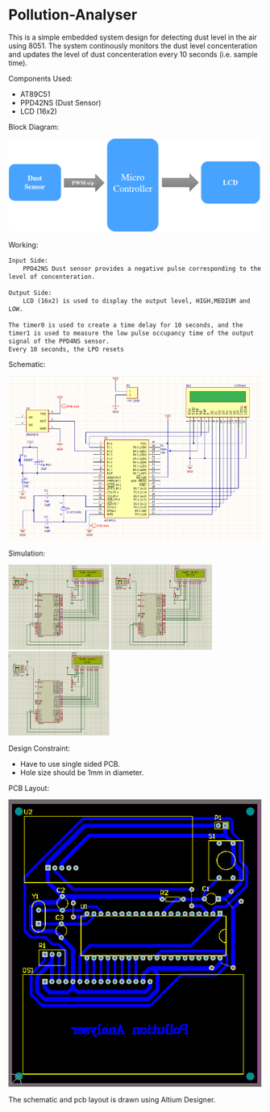 # Pollution-Analyser

This is a simple embedded system design for detecting dust level in the air using 8051.
The system continously monitors the dust level concenteration and updates the level of dust concenteration every 10 seconds (i.e. sample time).

Components Used:
  * AT89C51
  * PPD42NS (Dust Sensor)
  * LCD (16x2)

Block Diagram:

<img src="img/block_diagram.png" width='500'>

Working:

	Input Side:
		PPD42NS Dust sensor provides a negative pulse corresponding to the level of concenteration.

	Output Side:
		LCD (16x2) is used to display the output level, HIGH,MEDIUM and LOW.
	
	The timer0 is used to create a time delay for 10 seconds, and the timer1 is used to measure the low pulse occupancy time of the output signal of the PPD4NS sensor.
	Every 10 seconds, the LPO resets
Schematic:

<img src="img/sch.png">


Simulation:

<img src="img/proteus_low.png" width='200'/>   <img src="img/proteus_medium.png" width='200'/>   <img src="img/proteus_high.png" width='200'/>

Design Constraint:
  * Have to use single sided PCB.
  * Hole size should be 1mm in diameter.

PCB Layout:

<img src="img/pcblayout.png">

The schematic and pcb layout is drawn using Altium Designer.
